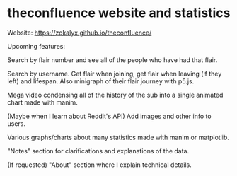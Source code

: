 # theconfluence website and statistics

Website: https://zokalyx.github.io/theconfluence/

Upcoming features: 

Search by flair number and see all of the people who have had that flair.

Search by username. Get flair when joining, get flair when leaving (if they left) and lifespan. Also minigraph of their flair journey with p5.js.

Mega video condensing all of the history of the sub into a single animated chart made with manim.

(Maybe when I learn about Reddit's API) Add images and other info to users.

Various graphs/charts about many statistics made with manim or matplotlib.

"Notes" section for clarifications and explanations of the data.

(If requested) "About" section where I explain technical details.
